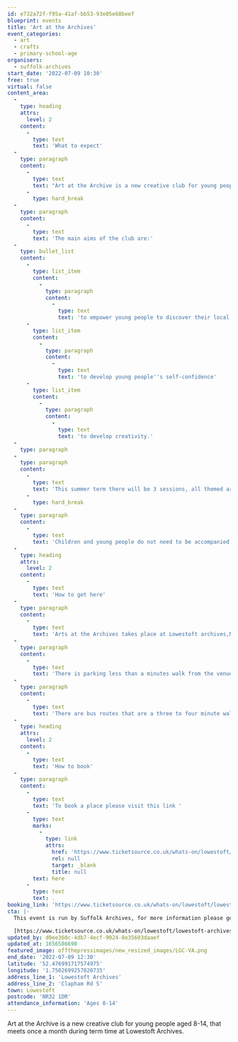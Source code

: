 ```yaml
---
id: e732a72f-f95a-41af-bb53-93e05e68beef
blueprint: events
title: 'Art at the Archives'
event_categories:
  - art
  - crafts
  - primary-school-age
organisers:
  - suffolk-archives
start_date: '2022-07-09 10:30'
free: true
virtual: false
content_area:
  -
    type: heading
    attrs:
      level: 2
    content:
      -
        type: text
        text: 'What to expect'
  -
    type: paragraph
    content:
      -
        type: text
        text: "Art at the Archive is a new creative club for young people aged 8-14, that meets once a month during term-time at Lowestoft Archives. Each month explore a different aspect of local heritage, then get inspired to design, make or create something!\_"
      -
        type: hard_break
  -
    type: paragraph
    content:
      -
        type: text
        text: 'The main aims of the club are:'
  -
    type: bullet_list
    content:
      -
        type: list_item
        content:
          -
            type: paragraph
            content:
              -
                type: text
                text: 'to empower young people to discover their local heritage for themselves'
      -
        type: list_item
        content:
          -
            type: paragraph
            content:
              -
                type: text
                text: 'to develop young people''s self-confidence'
      -
        type: list_item
        content:
          -
            type: paragraph
            content:
              -
                type: text
                text: 'to develop creativity.'
  -
    type: paragraph
  -
    type: paragraph
    content:
      -
        type: text
        text: 'This summer term there will be 3 sessions, all themed around ‘seaside’. There will also be the opportunity to use the club sessions to work towards an Arts Award at ‘Discover’ level.'
      -
        type: hard_break
  -
    type: paragraph
    content:
      -
        type: text
        text: 'Children and young people do not need to be accompanied, but adults are welcome to stay to support a young person.'
  -
    type: heading
    attrs:
      level: 2
    content:
      -
        type: text
        text: 'How to get here'
  -
    type: paragraph
    content:
      -
        type: text
        text: 'Arts at the Archives takes place at Lowestoft archives,NR32 1DR.'
  -
    type: paragraph
    content:
      -
        type: text
        text: 'There is parking less than a minutes walk from the venue.'
  -
    type: paragraph
    content:
      -
        type: text
        text: 'There are bus routes that are a three to four minute walk from the venue.'
  -
    type: heading
    attrs:
      level: 2
    content:
      -
        type: text
        text: 'How to book'
  -
    type: paragraph
    content:
      -
        type: text
        text: 'To book a place please visit this link '
      -
        type: text
        marks:
          -
            type: link
            attrs:
              href: 'https://www.ticketsource.co.uk/whats-on/lowestoft/lowestoft-archives/arts-at-the-archives/2022-05-14/10:30/t-nokkjdx'
              rel: null
              target: _blank
              title: null
        text: here
      -
        type: text
        text: .
booking_link: 'https://www.ticketsource.co.uk/whats-on/lowestoft/lowestoft-archives/arts-at-the-archives/2022-05-14/10:30/t-nokkjdx'
cta: |-
  This event is run by Suffolk Archives, for more information please get in touch via:

  [https://www.ticketsource.co.uk/whats-on/lowestoft/lowestoft-archives/arts-at-the-archives/2022-05-14/10:30/t-nokkjdx](https://www.ticketsource.co.uk/whats-on/lowestoft/lowestoft-archives/arts-at-the-archives/2022-05-14/10:30/t-nokkjdx)
updated_by: d0ee360c-4db7-4ecf-9024-8e35603daaef
updated_at: 1656586690
featured_image: offthepressimages/new_resized_images/LGC-VA.png
end_date: '2022-07-09 12:30'
latitude: '52.476991717574975'
longitude: '1.7502699257820735'
address_line_1: 'Lowestoft Archives'
address_line_2: 'Clapham Rd S'
town: Lowestoft
postcode: 'NR32 1DR'
attendance_information: 'Ages 8-14'
---
```

Art at the Archive is a new creative club for young people aged 8-14, that meets once a month during term time at Lowestoft Archives.